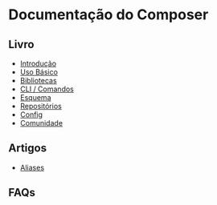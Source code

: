 # Documentação do Composer

## Livro

* [Introdução][intro]
* [Uso Básico][usage]
* [Bibliotecas][lib]
* [CLI / Comandos][cli]
* [Esquema][schema]
* [Repositórios][repos]
* [Config][conf]
* [Comunidade][community]

## Artigos

* [Aliases][art-aliases]

## FAQs

[cli]: cli.md
[community]: comunidade.md
[conf]: config.md
[intro]: introducao.md
[lib]: bibliotecas.md
[repos]: repositorios.md
[schema]: esquema.md
[usage]: uso-basico.md

[art-aliases]: artigos/aliases.md
